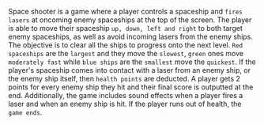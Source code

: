 Space shooter is a game where a player controls a spaceship and ``fires lasers`` at oncoming enemy spaceships at the top of the screen. The player is able to move their spaceship ``up, down, left and right`` to both target enemy spaceships, as well as avoid incoming lasers from the enemy ships. The objective is to clear all the ships to progress onto the next level. ``Red spaceships`` are the ``largest`` and they move the ``slowest``, ``green`` ones move ``moderately fast`` while ``blue ships`` are the ``smallest`` move the ``quickest``. If the player's spaceship comes into contact with a laser from an enemy ship, or the enemy ship itself, then ``health points`` are deducted. A player gets 2 points for every enemy ship they hit and their final score is outputted at the end. Additionally, the game includes sound effects when a player fires a laser and when an enemy ship is hit. If the player runs out of health, the ``game ends``. 